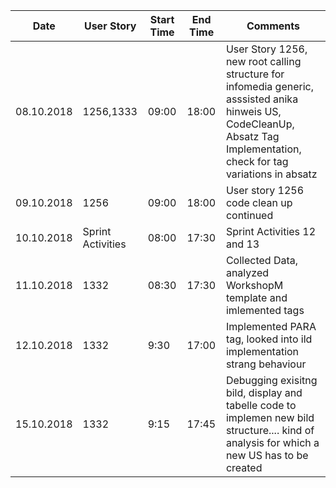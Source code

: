 Date          | User Story    | Start Time    | End Time      | Comments                                     |
------------- | ------------- | ------------- | ------------- | -------------                                |
08.10.2018    | 1256,1333          | 09:00         | 18:00         | User Story 1256, new root calling structure for infomedia generic, asssisted anika hinweis US, CodeCleanUp, Absatz Tag Implementation, check for tag variations in absatz |
09.10.2018    | 1256               | 09:00         | 18:00         | User story 1256 code clean up continued  |
10.10.2018    | Sprint Activities  | 08:00         | 17:30         | Sprint Activities 12 and 13              |
11.10.2018    | 1332               | 08:30         | 17:30         | Collected Data, analyzed WorkshopM template and imlemented tags|
12.10.2018    | 1332               | 9:30          | 17:00         | Implemented PARA tag, looked into ild implementation strang behaviour |
15.10.2018    | 1332               | 9:15 	       |  17:45        | Debugging exisitng bild, display and tabelle code to implemen new bild structure.... kind of analysis for which a new US has to be created |
